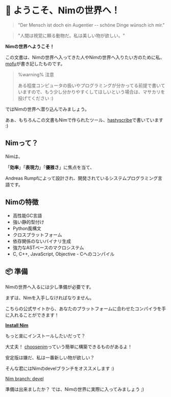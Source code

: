 ﻿# 👑 ようこそ、Nimの世界へ！

> "Der Mensch ist doch ein Augentier -- schöne Dinge wünsch ich mir."

> "人間は視覚に頼る動物だ。私は美しい物が欲しい。"

**Nimの世界へようこそ！**

この文書は、Nimの世界へ入ってきた人やNimの世界へ入りたい方のために私、[mofu](https://twitter.com/mfqn)が書き記したものです。

> %warning%
> 注意
> 
> ある程度コンピュータの扱いやプログラミングが分かってる前提で書いていますので、もう少し分かりやすくしてほしいという場合は、マサカリを投げてください :)

ではNimの世界へ潜り込んでみましょう。

あぁ、もちろんこの文書もNimで作られたツール、[hastyscribe](https://github.com/h3rald/hastyscribe/blob/master/doc/-overview.md)で書いています :)

## Nimって？

Nimは、

「**効率**」「**表現力**」「**優雅さ**」に焦点を当て、

Andreas Rumpfによって設計され、開発されているシステムプログラミング言語です。

## Nimの特徴

- 高性能GC言語
- 強い静的型付け
- Python風構文
- クロスプラットフォーム
- 依存関係のないバイナリ生成
- 強力なASTベースのマクロシステム
- C, C++, JavaScript, Objective - Cへのコンパイル

## 📦 準備

Nimの世界へ入るには少し準備が必要です。

まずは、Nimを入手しなければなりません。

こちらの公式サイトから、あなたのプラットフォームに合わせたコンパイラを手に入れることができます！

[**Install Nim**](https://nim-lang.org/install.html)

もっと楽にインストールしたいだって？

大丈夫！ [choosenim](https://github.com/dom96/choosenim)っていう簡単に構築できるものがあるよ！

安定版は嫌だ、私は一番新しい物が欲しい？

そんな君にはNimのdevelブランチをオススメします :)

[Nim branch: devel](https://github.com/nim-lang/Nim/tree/devel)

準備は出来ましたか？ では、Nimの世界に実際に入ってみましょう ;)